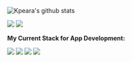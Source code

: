 ![Kpeara's github stats](https://github-readme-stats.vercel.app/api?username=kpeara&show_icons=true&theme=radical)

![](https://img.shields.io/badge/OS-*nix/windows-informational?style=flat&logo=linux&logoColor=white&color=FF5262)
![](https://img.shields.io/badge/Editor-vim/vscode/intellij-informational?style=flat&logo=vim&logoColor=white&color=FF5262)

<strong>My Current Stack for App Development:</strong>

![](https://img.shields.io/badge/Backend-java_spring/node_express-informational?style=flat&logo=spring&logoColor=white&color=FF5262)
![](https://img.shields.io/badge/Frontend-react/angular-informational?style=flat&logo=react&logoColor=white&color=FF5262)
![](https://img.shields.io/badge/State_Management-redux-informational?style=flat&logo=redux&logoColor=white&color=FF5262)
![](https://img.shields.io/badge/DBMS-postgres-informational?style=flat&logo=<LOGO_NAME>&logoColor=white&color=FF5262)

<!-- 
Consider Adding: LinkedIn under a section called Contact Me
-->
